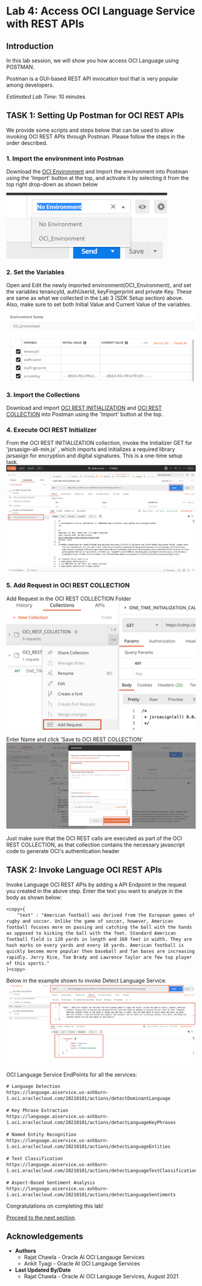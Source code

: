 # Lab 4: Access OCI Language Service with REST APIs

## Introduction


In this lab session, we will show you how access OCI Language using POSTMAN.

Postman is a GUI-based REST API invocation tool that is very popular among developers.

*Estimated Lab Time*: 10 minutes

## **TASK 1:** Setting Up Postman for OCI REST APIs
We provide some scripts and steps below that can be used to allow invoking OCI REST APIs through Postman. Please follow the steps in the order described.

### 1. Import the environment into Postman

Download the [OCI Environment](./files/OCI_Environment.postman_environment.json) and Import the environment into Postman using the 'Import' button at the top, and activate it by selecting it from the top right drop-down as shown below

![](./images/1.png " ")

### 2. Set the Variables
Open and Edit the newly imported environment(OCI_Environment), and set the variables tenancyId, authUserId, keyFingerprint and private Key. These are same as what we collected in the Lab 3 (SDK Setup section) above. Also, make sure to set both Initial Value and Current Value of the variables. 

![](./images/2.png " ")

### 3. Import the Collections
Download and import [OCI REST INITIALIZATION](./files/OCI_REST_INITIALIZATION.postman_collection.json) and [OCI REST COLLECTION](./files/OCI_REST_COLLECTION.postman_collection.json) into Postman using the 'Import' button at the top.

### 4. Execute OCI REST Initializer
From the OCI REST INITIALIZATION collection, invoke the Initializer GET for 'jsrsasign-all-min.js' , which imports and initializes a required library jsrsasign for encryption and digital signatures. This is a one-time setup task. 
![](./images/3.png " ")

### 5. Add Request in OCI REST COLLECTION

Add Request in the OCI REST COLLECTION Folder
![](./images/4.png " ")

Enter Name and click 'Save to OCI REST COLLECTION'
![](./images/5.png " ")

Just make sure that the OCI REST calls are executed as part of the OCI REST COLLECTION, as that collection contains the necessary javascript code to generate OCI's authentication header

## **TASK 2:** Invoke Language OCI REST APIs

Invoke Language OCI REST APIs by adding a API Endpoint in the request you created in the above step.
Enter the text you want to analyze in the body as shown below:
```
<copy>{
    "text" : "American football was derived from the European games of rugby and soccer. Unlike the game of soccer, however, American football focuses more on passing and catching the ball with the hands as opposed to kicking the ball with the feet. Standard American football field is 120 yards in length and 160 feet in width. They are hash marks on every yards and every 10 yards. American football is quickly become more popular then baseball and fan bases are increasing rapidly. Jerry Rice, Tom Brady and Lawrence Taylor are few top player of this sports."
}<copy>
```
Below in the example shown to invoke Detect Language Service.
![](./images/6.png " ")

OCI Language Service EndPoints for all the services:

```
# Language Detection
https://language.aiservice.us-ashburn-1.oci.oraclecloud.com/20210101/actions/detectDominantLanguage

# Key Phrase Extraction
https://language.aiservice.us-ashburn-1.oci.oraclecloud.com/20210101/actions/detectLanguageKeyPhrases

# Named Entity Recognition
https://language.aiservice.us-ashburn-1.oci.oraclecloud.com/20210101/actions/detectLanguageEntities

# Text Classification
https://language.aiservice.us-ashburn-1.oci.oraclecloud.com/20210101/actions/detectLanguageTextClassification

# Aspect-Based Sentiment Analysis
https://language.aiservice.us-ashburn-1.oci.oraclecloud.com/20210101/actions/detectLanguageSentiments

```


Congratulations on completing this lab!

[Proceed to the next section](#next).

## Acknowledgements
* **Authors**
    * Rajat Chawla  - Oracle AI OCI Langauge Services
    * Ankit Tyagi -  Oracle AI OCI Langauge Services
* **Last Updated By/Date**
    * Rajat Chawla  - Oracle AI OCI Langauge Services, August 2021

